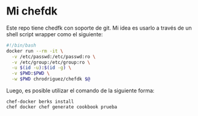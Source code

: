 # Mi chefdk

Este repo tiene chedfk con soporte de git. Mi idea es usarlo a través de un
shell script wrapper como el siguiente:

```bash
#!/bin/bash
docker run --rm -it \
  -v /etc/passwd:/etc/passwd:ro \
  -v /etc/group:/etc/group:ro \
  -u $(id -u):$(id -g) \
  -v $PWD:$PWD \
  -w $PWD chrodriguez/chefdk $@
```

Luego, es posible utilizar el comando de la siguiente forma:

```
chef-docker berks install
chef docker chef generate cookbook prueba
```


